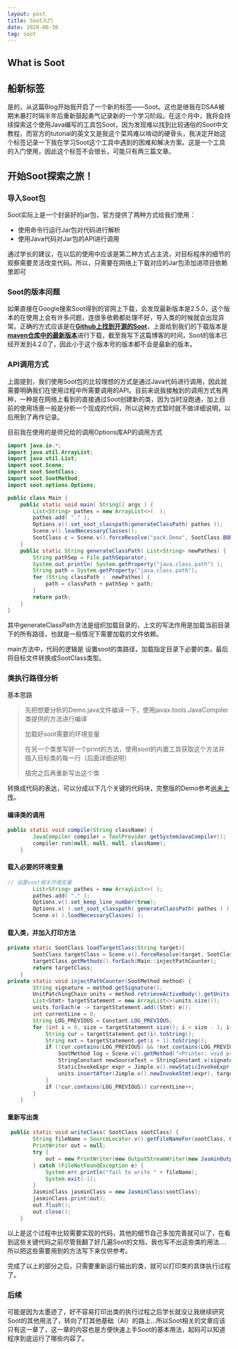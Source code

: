 ```yaml
---
layout: post
title: Soot入门
date: 2020-06-30
tag: soot
---
```


## What is Soot

## 船新标签

是的，从这篇Blog开始我开启了一个新的标签——Soot。这也是继我在DSAA被期末暴打时隔半年后重新鼓起勇气记录新的一个学习阶段。在这个月中，我将会持续探索这个使用Java编写的工具包Soot，因为发现难以找到比较通俗的Soot中文教程，而官方的tutorial的英文又是我这个菜鸡难以啃动的硬骨头，我决定开始这个标签记录一下我在学习Soot这个工具中遇到的困难和解决方案。这是一个工具的入门使用，因此这个标签不会很长，可能只有两三篇文章。

## 开始Soot探索之旅！

### 导入Soot包

Soot实际上是一个封装好的jar包，官方提供了两种方式给我们使用：

* 使用命令行运行Jar包对代码进行解析
* 使用Java代码对Jar包的API进行调用

通过学长的建议，在以后的使用中应该是第二种方式占主流，对目标程序的细节的观察需要灵活改变代码。所以，只需要在网络上下载对应的Jar包添加进项目依赖里即可

### Soot的版本问题

如果直接在Google搜索Soot得到的官网上下载，会发现最新版本是2.5.0，这个版本的在使用上会有许多问题，连很多依赖都处理不好，导入类的时候就会出现异常。正确的方式应该是在[**Github上找到开源的Soot**](https://github.com/soot-oss)，上面给到我们的下载版本是[**maven仓库中的最新版本**](https://repo1.maven.org/maven2/org/soot-oss/soot/4.2.0/)进行下载，截至我写下这篇博客的时间，Soot的版本已经开发到4.2.0了，因此小于这个版本号的版本都不会是最新的版本。

### API调用方式

上面提到，我们使用Soot包的比较理想的方式是通过Java代码进行调用，因此就需要明确我们在使用过程中所需要调用的API。目前来说我接触到的调用方式有两种，一种是在网络上看到的直接通过Soot创建新的类，因为当时没跑通，加上目前的使用场景一般是分析一个现成的代码，所以这种方式暂时就不做详细说明，以后用到了再作记录。

目前我在使用的是师兄给的调用Options库AP的调用方式

```java
import java.io.*;
import java.util.ArrayList;
import java.util.List;
import soot.Scene;
import soot.SootClass;
import soot.SootMethod;
import soot.options.Options;

public class Main {
    public static void main( String[] args ) {
        List<String> pathes = new ArrayList<>(  );
        pathes.add( "." );
        Options.v().set_soot_classpath(generateClassPath( pathes ));
        Scene.v().loadNecessaryClasses();
        SootClass c = Scene.v().forceResolve("pack.Demo", SootClass.BODIES);
    }
    public static String generateClassPath( List<String> newPathes) {
        String pathSep = File.pathSeparator;
        System.out.println( System.getProperty("java.class.path") );
        String path = System.getProperty("java.class.path");
        for (String classPath :  newPathes) {
            path = classPath + pathSep + path;
        }
        return path;
    }
}
```

其中generateClassPath方法是组织加载目录的，上文的写法作用是加载当前目录下的所有路径，也就是一般情况下需要加载的文件依赖。

main方法中，代码的逻辑是 设置soot的类路径，加载指定目录下必要的类，最后将目标文件转换成SootClass类型。

### 类执行路径分析

基本思路

> 先把想要分析的Demo.java文件编译一下，使用javax.tools.JavaCompiler类提供的方法进行编译
>
> 加载好soot需要的环境变量
>
> 在另一个类里写好一个print的方法，使用soot的内置工具获取这个方法并插入目标类的每一行（后面详细说明）
>
> 插完之后再重新写出这个类

转换成代码的表达，可以分成以下几个关键的代码块，完整版的Demo参考[尚未上传](https://github.com/zc-BEAR)。

#### 编译类的调用

```java
public static void compile(String className) {
        JavaCompiler compiler = ToolProvider.getSystemJavaCompiler();
        compiler.run(null, null, null, className);
    }
```

#### 载入必要的环境变量

```java
// 设置soot相关环境变量
        List<String> pathes = new ArrayList<>( );
        pathes.add( "." );
        Options.v().set_keep_line_number(true);
        Options.v( ).set_soot_classpath( generateClassPath( pathes ) );
        Scene.v( ).loadNecessaryClasses( );
```

#### 载入类，并加入打印方法

```java
private static SootClass loadTargetClass(String target){
        SootClass targetClass = Scene.v().forceResolve(target, SootClass.BODIES);
        targetClass.getMethods().forEach(Main::injectPathCounter);
        return targetClass;
    }
private static void injectPathCounter(SootMethod method) {
        String signature = method.getSignature();
        UnitPatchingChain units = method.retrieveActiveBody().getUnits();
        List<Stmt> targetStatement = new ArrayList<>(units.size());
        units.forEach(e -> targetStatement.add((Stmt) e));
        int currentLine = 0;
        String LOG_PREVIOUS = Constant.LOG_PREVIOUS;
        for (int i = 0, size = targetStatement.size(); i < size - 1; i++) {
            String cur = targetStatement.get(i).toString();
            String nxt = targetStatement.get(i + 1).toString();
            if (!cur.contains(LOG_PREVIOUS) && !nxt.contains(LOG_PREVIOUS)) {
                SootMethod log = Scene.v().getMethod("<Printer: void print(java.lang.String)>");
                StringConstant newSourceText = StringConstant.v(signature + LOG_PREVIOUS + currentLine + " **** " + cur);
                StaticInvokeExpr expr = Jimple.v().newStaticInvokeExpr(log.makeRef(), newSourceText);
                units.insertAfter(Jimple.v().newInvokeStmt(expr), targetStatement.get(i));
            }
            if (!cur.contains(LOG_PREVIOUS)) currentLine++;
        }
    }
```

#### 重新写出类

```java
 public static void writeClass( SootClass sootClass) {
        String fileName = SourceLocator.v().getFileNameFor(sootClass, Options.output_format_class);
        PrintWriter out = null;
        try {
            out = new PrintWriter(new OutputStreamWriter(new JasminOutputStream(new FileOutputStream(fileName))));
        } catch (FileNotFoundException e) {
            System.err.println("fail to write " + fileName);
            System.exit(-1);
        }
        JasminClass jasminClass = new JasminClass(sootClass);
        jasminClass.print(out);
        out.flush();
        out.close();
    }
```

以上是这个过程中比较需要实现的代码，其他的细节自己多加完善就可以了，在看到这些关键代码之前尽管我翻了好几遍Soot的文档，我也写不出这些类的用法....所以把这些需要用到的方法写下来仅供参考。

完成了以上的部分之后，只需要重新运行输出的类，就可以打印类的具体执行过程了。

### 后续

可能是因为太墨迹了，好不容易打印出类的执行过程之后学长就没让我继续研究Soot的其他用法了，转向了打其他基础（AI）的路上...所以Soot相关的文章应该只有这一章了，这一章的内容也是方便快速上手Soot的基本用法，起码可以知道程序到底运行了哪些内容了。